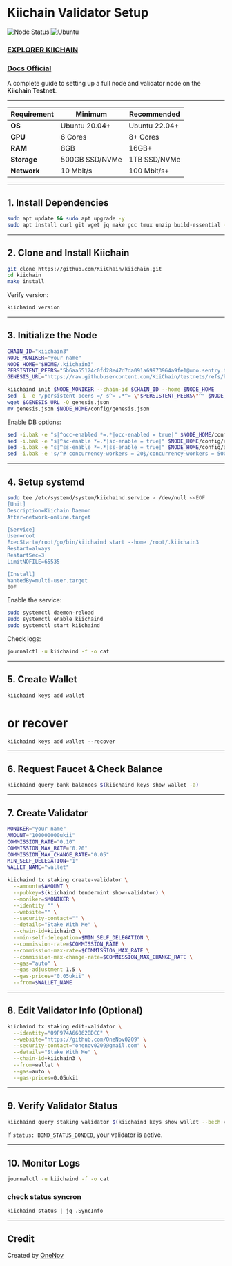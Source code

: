 # Kiichain Validator Setup

![Node Status](https://img.shields.io/badge/Node%20Status-Active-brightgreen)
![Ubuntu](https://img.shields.io/badge/Ubuntu-22.04-orange)  


### [EXPLORER KIICHAIN]([https://explorer.kiichain.io/staking](https://explorer.kiichain.io/staking/kiivaloper1cjdxm4urpdp42un8xjsdx6469h3nlx26cu0axj))
### [Docs Official](https://docs.kiiglobal.io/docs/validate-the-network/run-a-validator-full-node/step-by-step-guide)

A complete guide to setting up a full node and validator node on the **Kiichain Testnet**.

---
| **Requirement**  | **Minimum**  | **Recommended** |
|-----------------|-------------|----------------|
| **OS**         | Ubuntu 20.04+ | Ubuntu 22.04+  |
| **CPU**        | 6 Cores      | 8+ Cores       |
| **RAM**        | 8GB          | 16GB+          |
| **Storage**    | 500GB SSD/NVMe | 1TB SSD/NVMe |
| **Network**    | 10 Mbit/s    | 100 Mbit/s+    |
---

## 1. Install Dependencies

```bash
sudo apt update && sudo apt upgrade -y
sudo apt install curl git wget jq make gcc tmux unzip build-essential -y
```

---

## 2. Clone and Install Kiichain

```bash
git clone https://github.com/KiiChain/kiichain.git
cd kiichain
make install
```

Verify version:
```bash
kiichaind version
```

---

## 3. Initialize the Node

```bash
CHAIN_ID="kiichain3"
NODE_MONIKER="your name"
NODE_HOME="$HOME/.kiichain3"
PERSISTENT_PEERS="5b6aa55124c0fd28e47d7da091a69973964a9fe1@uno.sentry.testnet.v3.kiivalidator.com:26656,5e6b283c8879e8d1b0866bda20949f9886aff967@dos.sentry.testnet.v3.kiivalidator.com:26656"
GENESIS_URL="https://raw.githubusercontent.com/KiiChain/testnets/refs/heads/main/testnet_oro/genesis.json"

kiichaind init $NODE_MONIKER --chain-id $CHAIN_ID --home $NODE_HOME
sed -i -e "/persistent-peers =/ s^= .*^= \"$PERSISTENT_PEERS\"^" $NODE_HOME/config/config.toml
wget $GENESIS_URL -O genesis.json
mv genesis.json $NODE_HOME/config/genesis.json
```

Enable DB options:

```bash
sed -i.bak -e "s|^occ-enabled *=.*|occ-enabled = true|" $NODE_HOME/config/app.toml
sed -i.bak -e "s|^sc-enable *=.*|sc-enable = true|" $NODE_HOME/config/app.toml
sed -i.bak -e "s|^ss-enable *=.*|ss-enable = true|" $NODE_HOME/config/app.toml
sed -i.bak -e 's/^# concurrency-workers = 20$/concurrency-workers = 500/' $NODE_HOME/config/app.toml
```

---

## 4. Setup systemd

```bash
sudo tee /etc/systemd/system/kiichaind.service > /dev/null <<EOF
[Unit]
Description=Kiichain Daemon
After=network-online.target

[Service]
User=root
ExecStart=/root/go/bin/kiichaind start --home /root/.kiichain3
Restart=always
RestartSec=3
LimitNOFILE=65535

[Install]
WantedBy=multi-user.target
EOF
```

Enable the service:

```bash
sudo systemctl daemon-reload
sudo systemctl enable kiichaind
sudo systemctl start kiichaind
```

Check logs:
```bash
journalctl -u kiichaind -f -o cat
```

---

## 5. Create Wallet

```bash
kiichaind keys add wallet
```
# or recover
```
kiichaind keys add wallet --recover
```

---

## 6. Request Faucet & Check Balance

```bash
kiichaind query bank balances $(kiichaind keys show wallet -a)
```

---

## 7. Create Validator

```bash
MONIKER="your name"
AMOUNT="100000000ukii"
COMMISSION_RATE="0.10"
COMMISSION_MAX_RATE="0.20"
COMMISSION_MAX_CHANGE_RATE="0.05"
MIN_SELF_DELEGATION="1"
WALLET_NAME="wallet"

kiichaind tx staking create-validator \
  --amount=$AMOUNT \
  --pubkey=$(kiichaind tendermint show-validator) \
  --moniker=$MONIKER \
  --identity "" \
  --website="" \
  --security-contact="" \
  --details="Stake With Me" \
  --chain-id=kiichain3 \
  --min-self-delegation=$MIN_SELF_DELEGATION \
  --commission-rate=$COMMISSION_RATE \
  --commission-max-rate=$COMMISSION_MAX_RATE \
  --commission-max-change-rate=$COMMISSION_MAX_CHANGE_RATE \
  --gas="auto" \
  --gas-adjustment 1.5 \
  --gas-prices="0.05ukii" \
  --from=$WALLET_NAME
```

---

## 8. Edit Validator Info (Optional)

```bash
kiichaind tx staking edit-validator \
  --identity="09F974A66062BDCC" \
  --website="https://github.com/OneNov0209" \
  --security-contact="onenov0209@gmail.com" \
  --details="Stake With Me" \
  --chain-id=kiichain3 \
  --from=wallet \
  --gas=auto \
  --gas-prices=0.05ukii
```

---

## 9. Verify Validator Status

```bash
kiichaind query staking validator $(kiichaind keys show wallet --bech val -a)
```

If `status: BOND_STATUS_BONDED`, your validator is active.

---

## 10. Monitor Logs

```bash
journalctl -u kiichaind -f -o cat
```
### check status syncron 
```
kiichaind status | jq .SyncInfo
```

---

## Credit

Created by [OneNov](https://github.com/OneNov0209)
